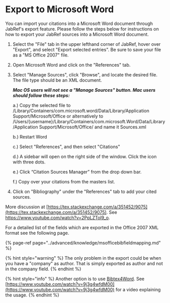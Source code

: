 # Export to Microsoft Word

You can import your citations into a Microsoft Word document through JabRef's export feature. Please follow the steps below for instructions on how to export your JabRef sources into a Microsoft Word document.

1. Select the "File" tab in the upper lefthand corner of JabRef, hover over "Export", and select "Export selected entries". Be sure to save your file as a "MS Office 2007" file.
2. Open Microsoft Word and click on the "References" tab.
3. Select "Manage Sources", click "Browse", and locate the desired file. The file type should be an XML document.

      ***Mac OS users will not see a "Manage Sources" button. Mac users should follow these steps:***

      a.) Copy the selected file to /Library/Containers/com.microsoft.word/Data/Library/Application Support/Microsoft/Office or alternatively to
      /Users/{username}/Library/Containers/com.microsoft.Word/Data/Library/Application Support/Microsoft/Office/ and name it Sources.xml

      b.) Restart Word

      c.) Select "References", and then select "Citations"

      d.) A sidebar will open on the right side of the window. Click the icon with three dots.

      e.) Click “Citation Sources Manager” from the drop down bar.

      f.) Copy over your citations from the masters list.
4. Click on "Bibliography" under the "References" tab to add your cited sources.

More discussion at [https://tex.stackexchange.com/a/351452/9075](https://tex.stackexchange.com/a/351452/9075). See <https://www.youtube.com/watch?v=2PpLZTol9_o>.

For a detailed list of the fields which are exported in the Office 2007 XML format see the following page.

{% page-ref page="../advanced/knowledge/msofficebibfieldmapping.md" %}

{% hint style="warning" %}
The only problem in the export could be when you have a "company" as author. That is simply exported as author and not in the company field.
{% endhint %}

{% hint style="info" %}
Another option is to use [Bibtex4Word](http://www.ee.ic.ac.uk/hp/staff/dmb/perl/index.html). See [https://www.youtube.com/watch?v=9j3g4wfdM00](https://www.youtube.com/watch?v=9j3g4wfdM00) for a video explaining the usage.
{% endhint %}
